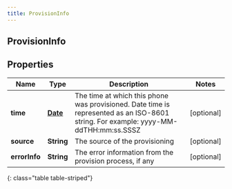 ```yaml
---
title: ProvisionInfo
---
```

## ProvisionInfo


## Properties

| Name | Type | Description | Notes |
| ------------ | ------------- | ------------- | ------------- |
| **time** | <!----><!---->[**Date**](Date.html)<!----> | The time at which this phone was provisioned. Date time is represented as an ISO-8601 string. For example: yyyy-MM-ddTHH:mm:ss.SSSZ |  [optional] |
| **source** | <!----><!---->**String**<!----> | The source of the provisioning |  [optional] |
| **errorInfo** | <!----><!---->**String**<!----> | The error information from the provision process, if any |  [optional] |
{: class="table table-striped"}



